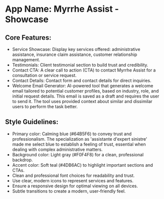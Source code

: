 # **App Name**: Myrrhe Assist - Showcase

## Core Features:

- Service Showcase: Display key services offered: administrative assistance, insurance claim assistance, customer relationship management.
- Testimonials: Client testimonial section to build trust and credibility.
- Contact CTA: A clear call to action (CTA) to contact Myrrhe Assist for a consultation or service request.
- Contact Details: Contact form and contact details for direct inquiries.
- Welcome Email Generator: AI-powered tool that generates a welcome email tailored to potential customer profiles, based on industry, role, and initial request details. This email is saved as a draft and requires the user to send it.  The tool uses provided context about similar and dissimilar users to perform the task better.

## Style Guidelines:

- Primary color: Calming blue (#64B5F6) to convey trust and professionalism. The specialization as 'assistante d'expert sinistre' made me select blue to establish a feeling of trust, essential when dealing with complex administrative matters.
- Background color: Light gray (#F0F4F8) for a clean, professional backdrop.
- Accent color: Soft teal (#4DB6AC) to highlight important sections and CTAs.
- Clean and professional font choices for readability and trust.
- Use clear, modern icons to represent services and features.
- Ensure a responsive design for optimal viewing on all devices.
- Subtle transitions to create a modern, user-friendly feel.